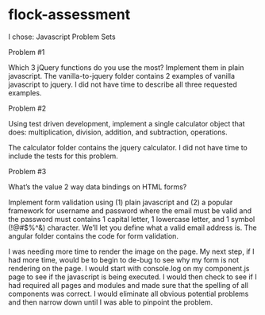 # flock-assessment

I chose: Javascript Problem Sets

Problem #1

Which 3 jQuery functions do you use the most? Implement them in plain javascript.
The vanilla-to-jquery folder contains 2 examples of vanilla javascript to jquery.  I did
not have time to describe all three requested examples.


Problem #2

Using test driven development, implement a single calculator object that does: multiplication, division, addition, and subtraction, operations.

The calculator folder contains the jquery calculator.  I did not have time to
include the tests for this problem.   


Problem #3

What’s the value 2 way data bindings on HTML forms?

Implement form validation using (1) plain javascript and (2) a popular framework for username and password where the email must be valid and the password must contains 1 capital letter, 1 lowercase letter, and 1 symbol (!@#$%^&) character. We’ll let you define what a valid email address is.
The angular folder contains the code for form validation.  

I was needing more time to render the image on the page.  My next step, if I had more time, would be
to begin to de-bug to see why my form is not rendering on the page.  I would start
with console.log on my component.js page to see if the javascript is being executed.
I would then check to see if I had required all pages and modules and made sure that
the spelling of all components was correct.  I would eliminate all obvious potential
problems and then narrow down until I was able to pinpoint the problem.
